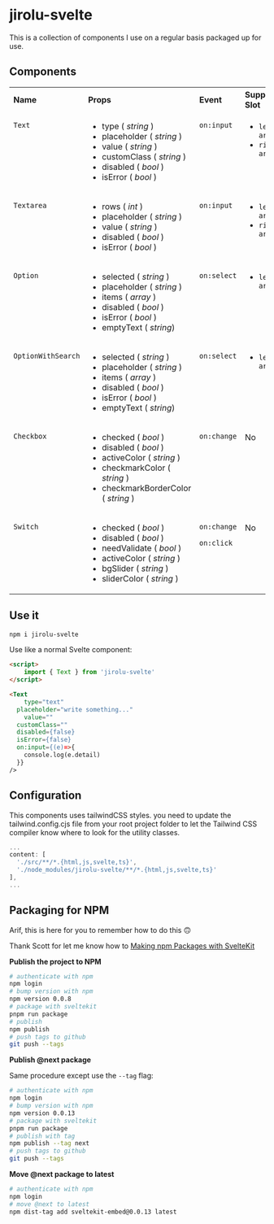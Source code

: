 # jirolu-svelte

This is a collection of components I use on a regular basis
packaged up for use.

## Components

<table>
  <tr>
  <th align="left">Name</th>
  <th align="left">Props</th>
  <th align="left">Event</th>
  <th align="left">Supported Slot</th>
  </tr>
<tr>
<td vAlign="top">

```Text```

</td>
<td vAlign="top">

- type ( *string* )
- placeholder ( *string* )
- value ( *string* )
- customClass ( *string* )
- disabled ( *bool* )
- isError ( *bool* )

</td>
<td vAlign="top">

```on:input```

</td>
<td vAlign="top">

- ```left-area```
- ```right-area```

</td>
</tr>
<tr>
<td vAlign="top">

```Textarea```

</td>
<td vAlign="top">

- rows ( *int* )
- placeholder ( *string* )
- value ( *string* )
- disabled ( *bool* )
- isError ( *bool* )

</td>
<td vAlign="top">

```on:input```

</td>
<td vAlign="top">

- ```left-area```
- ```right-area```

</td>
</tr>
<tr>
<td vAlign="top">

```Option```

</td>
<td vAlign="top">

- selected ( *string* )
- placeholder ( *string* )
- items ( *array* )
- disabled ( *bool* )
- isError ( *bool* )
- emptyText ( *string*)

</td>
<td vAlign="top">

```on:select```

</td>
<td vAlign="top">

- ```left-area```

</td>
</tr>
<tr>
<td vAlign="top">

```OptionWithSearch```

</td>
<td vAlign="top">

- selected ( *string* )
- placeholder ( *string* )
- items ( *array* )
- disabled ( *bool* )
- isError ( *bool* )
- emptyText ( *string*)

</td>
<td vAlign="top">

```on:select```

</td>
<td vAlign="top">

- ```left-area```

</td>
</tr>
<tr>
<td vAlign="top">

```Checkbox```

</td>
<td vAlign="top">

- checked ( *bool* )
- disabled ( *bool* )
- activeColor ( *string* )
- checkmarkColor ( *string* )
- checkmarkBorderColor ( *string* )

</td>
<td vAlign="top">

```on:change```

</td>
<td vAlign="top">

No

</td>
</tr>
<tr>
<td vAlign="top">

```Switch```

</td>
<td vAlign="top">

- checked ( *bool* )
- disabled ( *bool* )
- needValidate ( *bool* )
- activeColor ( *string* )
- bgSlider ( *string* )
- sliderColor ( *string* )

</td>
<td vAlign="top">

```on:change```

```on:click```

</td>
<td vAlign="top">

No

</td>
</tr>
</table>

## Use it

```bash
npm i jirolu-svelte
```

Use like a normal Svelte component:

```html
<script>
	import { Text } from 'jirolu-svelte'
</script>

<Text
	type="text"
  placeholder="write something..."
	value=""
  customClass=""
  disabled={false}
  isError={false}
  on:input={(e)=>{
    console.log(e.detail)
  }}
/>
```

## Configuration

This components uses tailwindCSS styles. you need to update the tailwind.config.cjs file from your root project folder to let the Tailwind CSS compiler know where to look for the utility classes.

``` js
...
content: [
  './src/**/*.{html,js,svelte,ts}', 
  './node_modules/jirolu-svelte/**/*.{html,js,svelte,ts}'
],
...
```

## Packaging for NPM

Arif, this is here for you to remember how to do this 🙃

Thank Scott for let me know how to [Making npm Packages with SvelteKit](https://scottspence.com/posts/making-npm-packages-with-sveltekit)

**Publish the project to NPM**

```bash
# authenticate with npm
npm login
# bump version with npm
npm version 0.0.8
# package with sveltekit
pnpm run package
# publish
npm publish
# push tags to github
git push --tags
```

**Publish @next package**

Same procedure except use the `--tag` flag:

```bash
# authenticate with npm
npm login
# bump version with npm
npm version 0.0.13
# package with sveltekit
pnpm run package
# publish with tag
npm publish --tag next
# push tags to github
git push --tags
```

**Move @next package to latest**

```bash
# authenticate with npm
npm login
# move @next to latest
npm dist-tag add sveltekit-embed@0.0.13 latest
```